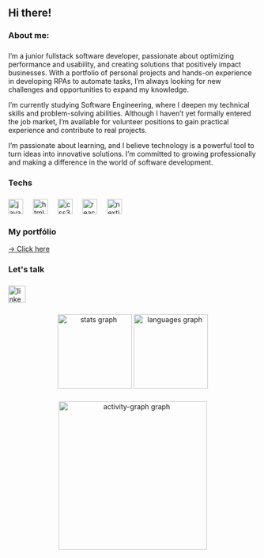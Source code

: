 <h2 align="left">Hi there!</h2>

###

<h3 align="left">About me:</h3>

###

<p align="left">I’m a junior fullstack software developer, passionate about optimizing performance and usability, and creating solutions that positively impact businesses. With a portfolio of personal projects and hands-on experience in developing RPAs to automate tasks, I’m always looking for new challenges and opportunities to expand my knowledge.

I’m currently studying Software Engineering, where I deepen my technical skills and problem-solving abilities. Although I haven’t yet formally entered the job market, I’m available for volunteer positions to gain practical experience and contribute to real projects.

I’m passionate about learning, and I believe technology is a powerful tool to turn ideas into innovative solutions. I’m committed to growing professionally and making a difference in the world of software development.</p>

###

<h3 align="left">Techs</h3>

###

<div align="left">
  <img src="https://cdn.jsdelivr.net/gh/devicons/devicon/icons/javascript/javascript-original.svg" height="30" alt="javascript logo"  />
  <img width="12" />
  <img src="https://cdn.jsdelivr.net/gh/devicons/devicon/icons/html5/html5-original.svg" height="30" alt="html5 logo"  />
  <img width="12" />
  <img src="https://cdn.jsdelivr.net/gh/devicons/devicon/icons/css3/css3-original.svg" height="30" alt="css3 logo"  />
  <img width="12" />
  <img src="https://cdn.jsdelivr.net/gh/devicons/devicon/icons/react/react-original.svg" height="30" alt="react logo"  />
  <img width="12" />
  <img src="https://cdn.jsdelivr.net/gh/devicons/devicon/icons/nextjs/nextjs-original.svg" height="30" alt="nextjs logo"  />
  <img width="12" />
  
  
</div>

###

<h3 align="left">My portfólio</h3>
<p color="white"><a href="https://marlon-santos98.github.io/Projects-Front-End/" target="_blank">-> Click here</a></p>

<h3 align="left">Let's talk</h3>

###

<div align="left">
  <a href="https://www.linkedin.com/in/marlon-adriano-teixeira-dos-santos-558573321/" target="_blank">
    <img src="https://img.shields.io/static/v1?message=LinkedIn&logo=linkedin&label=&color=0077B5&logoColor=white&labelColor=&style=for-the-badge" height="35" alt="linkedin logo"/>
  </a>
</div>

###

<div align="center">
  <img src="https://github-readme-stats.vercel.app/api?username=marlon-santos98&hide_title=false&hide_rank=false&show_icons=true&include_all_commits=true&count_private=true&disable_animations=false&theme=dracula&locale=en&hide_border=false" height="150" alt="stats graph"  />
  <img src="https://github-readme-stats.vercel.app/api/top-langs?username=marlon-santos98&locale=en&hide_title=false&layout=compact&card_width=320&langs_count=5&theme=dracula&hide_border=false" height="150" alt="languages graph"  />
</div>

###

<div align="center">
  <img src="https://github-readme-activity-graph.vercel.app/graph?username=marlon-santos98&radius=16&theme=react&area=true&order=5" height="300" alt="activity-graph graph"  />
</div>

###
